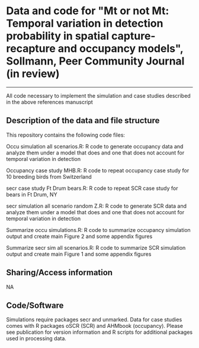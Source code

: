 # Data and code for "Mt or not Mt: Temporal variation in detection probability in spatial capture-recapture and occupancy models", Sollmann, Peer Community Journal (in review)
---

All code necessary to implement the simulation and case studies described in the above references manuscript

## Description of the data and file structure

This repository contains the following code files:

Occu simulation all scenarios.R: R code to generate occupancy data and analyze them under a model that does and one that does not account for temporal variation in detection

Occupancy case study MHB.R: R code to repeat occupancy case study for 10 breeding birds from Switzerland

secr case study Ft Drum bears.R: R code to repeat SCR case study for bears in Ft Drum, NY

secr simulation all scenario random Z.R: R code to generate SCR data and analyze them under a model that does and one that does not account for temporal variation in detection

Summarize occu simulations.R: R code to summarize occupancy simulation output and create main Figure 2 and some appendix figures

Summarize secr sim all scenarios.R: R code to summarize SCR simulation output and create main Figure 1 and some appendix figures


## Sharing/Access information

NA


## Code/Software

Simulations require packages secr and unmarked. Data for case studies comes with R packages oSCR (SCR) and AHMbook (occupancy). 
Please see publication for version information and R scripts for additional packages used in processing data. 